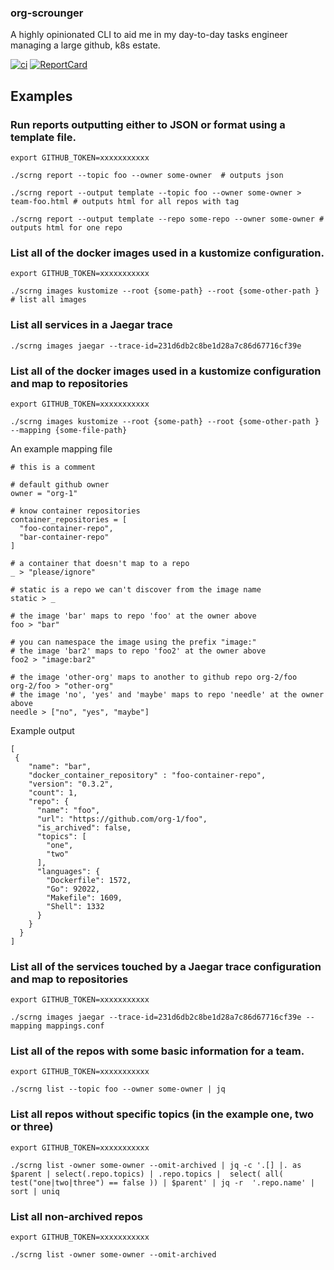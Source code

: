 
### org-scrounger

A highly opinionated CLI to aid me in my day-to-day tasks engineer managing a large github, k8s estate.

[![ci](https://github.com/mdevilliers/org-scrounger/actions/workflows/ci.yaml/badge.svg)](https://github.com/mdevilliers/org-scrounger/actions/workflows/ci.yaml)
[![ReportCard](https://goreportcard.com/badge/github.com/mdevilliers/org-scrounger)](https://goreportcard.com/report/github.com/mdevilliers/org-scrounger)

## Examples

### Run reports outputting either to JSON or format using a template file.

```
export GITHUB_TOKEN=xxxxxxxxxxx

./scrng report --topic foo --owner some-owner  # outputs json

./scrng report --output template --topic foo --owner some-owner > team-foo.html # outputs html for all repos with tag

./scrng report --output template --repo some-repo --owner some-owner # outputs html for one repo
```

### List all of the docker images used in a kustomize configuration.

```
export GITHUB_TOKEN=xxxxxxxxxxx

./scrng images kustomize --root {some-path} --root {some-other-path } # list all images
```

### List all services in a Jaegar trace 

```
./scrng images jaegar --trace-id=231d6db2c8be1d28a7c86d67716cf39e
```

### List all of the docker images used in a kustomize configuration and map to repositories

```
export GITHUB_TOKEN=xxxxxxxxxxx

./scrng images kustomize --root {some-path} --root {some-other-path } --mapping {some-file-path}
```

An example mapping file 

```
# this is a comment

# default github owner
owner = "org-1"

# know container repositories
container_repositories = [
  "foo-container-repo",
  "bar-container-repo"
]

# a container that doesn't map to a repo 
_ > "please/ignore"

# static is a repo we can't discover from the image name 
static > _

# the image 'bar' maps to repo 'foo' at the owner above
foo > "bar"

# you can namespace the image using the prefix "image:"
# the image 'bar2' maps to repo 'foo2' at the owner above
foo2 > "image:bar2"

# the image 'other-org' maps to another to github repo org-2/foo
org-2/foo > "other-org"
# the image 'no', 'yes' and 'maybe' maps to repo 'needle' at the owner above
needle > ["no", "yes", "maybe"]

```

Example output

```
[
 {
    "name": "bar",
    "docker_container_repository" : "foo-container-repo",
    "version": "0.3.2",
    "count": 1,
    "repo": {
      "name": "foo",
      "url": "https://github.com/org-1/foo",
      "is_archived": false,
      "topics": [
        "one",
        "two"
      ],
      "languages": {
        "Dockerfile": 1572,
        "Go": 92022,
        "Makefile": 1609,
        "Shell": 1332
      }
    }
  }
]

```

### List all of the services touched by a Jaegar trace configuration and map to repositories

```
export GITHUB_TOKEN=xxxxxxxxxxx

./scrng images jaegar --trace-id=231d6db2c8be1d28a7c86d67716cf39e --mapping mappings.conf

```

### List all of the repos with some basic information for a team.

```
export GITHUB_TOKEN=xxxxxxxxxxx

./scrng list --topic foo --owner some-owner | jq
```

### List all repos without specific topics (in the example one, two or three)

```
export GITHUB_TOKEN=xxxxxxxxxxx

./scrng list -owner some-owner --omit-archived | jq -c '.[] |. as $parent | select(.repo.topics) | .repo.topics |  select( all( test("one|two|three") == false )) | $parent' | jq -r  '.repo.name' | sort | uniq
```

### List all non-archived repos

```
export GITHUB_TOKEN=xxxxxxxxxxx

./scrng list -owner some-owner --omit-archived
```
